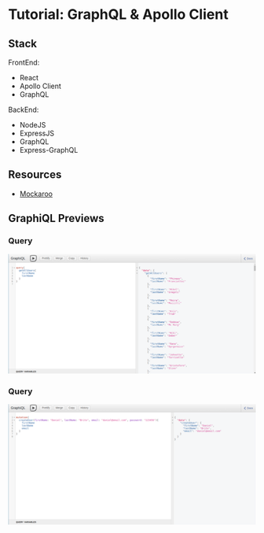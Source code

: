 # Tutorial: GraphQL & Apollo Client

## Stack

FrontEnd:

- React
- Apollo Client
- GraphQL

BackEnd:

- NodeJS
- ExpressJS
- GraphQL
- Express-GraphQL

## Resources

- [Mockaroo](https://www.mockaroo.com/)

## GraphiQL Previews

### Query

![query](preview_query.png)

### Query

![mutation](preview_mutation.png)
